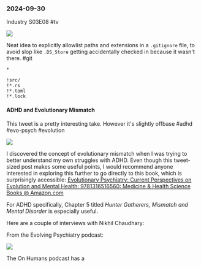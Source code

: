### 2024-09-30

Industry S03E08 #tv 

![](https://x.com/HSVSphere/status/1840515787389583658)

Neat idea to explicitly allowlist paths and extensions in a `.gitignore` file, to avoid slop like `.DS_Store` getting accidentally checked in because it wasn't there. #git 

```
*

!src/
!*.rs
!*.toml
!*.lock
```

#### ADHD and Evolutionary Mismatch
This tweet is a pretty interesting take. However it's slightly offbase #adhd #evo-psych #evolution 

![](https://x.com/NoahRyanCo/status/1840399173172048316)

I discovered the concept of evolutionary mismatch when I was trying to better understand my own struggles with ADHD. Even though this tweet-sized post makes some useful points, I would recommend anyone interested in exploring this further to go directly to this book, which is surprisingly accessible: [Evolutionary Psychiatry: Current Perspectives on Evolution and Mental Health: 9781316516560: Medicine & Health Science Books @ Amazon.com](https://www.amazon.com/Evolutionary-Psychiatry-Current-Perspectives-Evolution/dp/1316516563)

For ADHD specifically, Chapter 5 titled _Hunter Gatherers, Mismatch and Mental Disorder_ is especially useful. 

Here are a couple of interviews with Nikhil Chaudhary: 

From the Evolving Psychiatry podcast:

![](https://www.youtube.com/watch?v=ndPN97JcpNI)

The On Humans podcast has a 